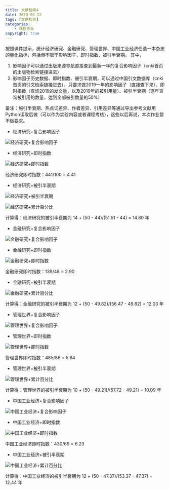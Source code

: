 ```yaml
---
title: 文献检索4
date: 2020-03-22
tags: [文献检索]
categories: 
    - 课程作业
copyright: true
---
```


按照课件提示，统计经济研究、金融研究、管理世界、中国工业经济任选一本杂志的量化指标，包括但不限于影响因子、即时指数、被引半衰期。
其中，

1. 影响因子可以通过出版来源导航直接查到最新一年的复合影响因子（cnki首页的出版物检索链接进去）
2. 影响因子历史数据、即时指数、被引半衰期，可以通过中国引文数据库（cnki首页的引文检索链接进去），只要求做2019一年的影响因子（直接查下来）、即时指数（查询2019的发文量，以及2019年的被引用量）、被引半衰期（逐年查询被引用的数量，达到全部被引数量的50%）

备注：施引半衰期、热点词差异、作者差异、引用差异等通过导出参考文献用Python读取后做（可以作为实验内容或者课程考核），这些以后再说，本次作业暂不做要求。

* 经济研究+复合影响因子

![经济研究+复合影响因子](./image/经济研究复合影响因子.jpg)

* 经济研究+即时指数

![经济研究+即时指数](./image/经济研究即时指数.jpg)

经济研究即时指数：441/100 = 4.41

* 经济研究+被引半衰期

![经济研究+被引半衰期](./image/经济研究文献总数和总被引.jpg)

![经济研究+累计百分比](./image/经济研究累计百分比.jpg)

计算得：经济研究的被引半衰期为 14 + (50 - 44)/(51.51 - 44) = 14.80 年

* 金融研究+复合影响因子

![金融研究+复合影响因子](./image/金融研究复合影响因子.jpg)

* 金融研究+即时指数

![金融研究+即时指数](./image/金融研究即时指数.jpg)

金融研究即时指数：139/48 = 2.90

* 金融研究+被引半衰期

![金融研究+累计百分比](./image/金融研究累计百分比.jpg)

计算得：金融研究的被引半衰期为 12 + (50 - 49.82)/(56.47 - 49.82) = 12.03 年

* 管理世界+复合影响因子

![管理世界+复合影响因子](./image/管理世界复合影响因子.jpg)

* 管理世界+即时指数

![管理世界+即时指数](./image/管理世界即时指数.jpg)

管理世界即时指数：485/86 = 5.64

* 管理世界+被引半衰期

![管理世界+累计百分比](./image/管理世界累计百分比.jpg)

计算得：管理世界的被引半衰期为 10 + (50 - 49.21)/(57.72 - 49.21) = 10.09 年

* 中国工业经济+复合影响因子

![中国工业经济+复合影响因子](./image/中国工业经济复合影响因子.jpg)

* 中国工业经济+即时指数

![中国工业经济+即时指数](./image/中国工业经济即时指数.jpg)

中国工业经济即时指数：430/69 = 6.23

* 中国工业经济+被引半衰期

![中国工业经济+累计百分比](./image/中国工业经济累计百分比.jpg)

计算得：中国工业经济的被引半衰期为 12 + (50 - 47.37)/(53.37 - 47.37) = 12.44 年
